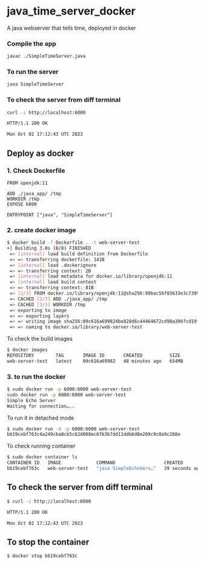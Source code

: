 # java_time_server_docker
A java webserver that tells time, deployed in docker

### Compile the app
```bash cd ./java_app/
javac ./SimpleTimeServer.java
```   
### To run the server
```bash
java SimpleTimeServer
```

### To check the server from diff terminal 
```bash
curl -i http://localhost:6000

HTTP/1.1 200 OK

Mon Oct 02 17:12:43 UTC 2023
```

## Deploy as docker
### 1.  Check Dockerfile
```docker
FROM openjdk:11

ADD ./java_app/ /tmp
WORKDIR /tmp
EXPOSE 6000

ENTRYPOINT ["java", "SimpleTimeServer"]
```
### 2. create docker image
```bash
$ docker build -f Dockerfile . -t web-server-test
+] Building 3.0s (8/8) FINISHED                                                                                     docker:default
 => [internal] load build definition from Dockerfile                                                                           0.0s
 => => transferring dockerfile: 141B                                                                                           0.0s
 => [internal] load .dockerignore                                                                                              0.0s
 => => transferring context: 2B                                                                                                0.0s
 => [internal] load metadata for docker.io/library/openjdk:11                                                                  3.0s
 => [internal] load build context                                                                                              0.0s
 => => transferring context: 81B                                                                                               0.0s
 => [1/3] FROM docker.io/library/openjdk:11@sha256:99bac5bf83633e3c7399aed725c8415e7b569b54e03e4599e580fc9cdb7c21ab            0.0s
 => CACHED [2/3] ADD ./java_app/ /tmp                                                                                          0.0s
 => CACHED [3/3] WORKDIR /tmp                                                                                                  0.0s
 => exporting to image                                                                                                         0.0s
 => => exporting layers                                                                                                        0.0s
 => => writing image sha256:09c616a699824be828d6c44464672cd98a396fcd19f3a57883798b9ec18aaebd                                   0.0s
 => => naming to docker.io/library/web-server-test                                                                             0.0s
```
To check the build images
```bash
$ docker images
REPOSITORY        TAG       IMAGE ID       CREATED          SIZE
web-server-test   latest    09c616a69982   48 minutes ago   654MB
```
### 3. to run the docker
```bash
$ sudo docker run -p 6000:6000 web-server-test
sudo docker run -p 6000:6000 web-server-test
Simple Echo Server
Waiting for connection…..
```

To run it in detached mode
```bash
$ sudo docker run -d -p 6000:6000 web-server-test
bb19cebf763c4a249cba0cb5c62d008ec6fb3b7dd12ddb6d0e209c9c0a9c268e
```
To check running container
```bash
$ sudo docker container ls
CONTAINER ID   IMAGE             COMMAND                  CREATED          STATUS          PORTS                                       NAMES
bb19cebf763c   web-server-test   "java SimpleEchoServ…"   39 seconds ago   Up 38 seconds   0.0.0.0:6000->6000/tcp, :::6000->6000/tcp   jovial_golic
```
## To check the server from diff terminal 
```bash
$ curl -i http://localhost:6000

HTTP/1.1 200 OK

Mon Oct 02 17:12:43 UTC 2023
```

## To stop the container
```bash
$ docker stop bb19cebf763c
```

